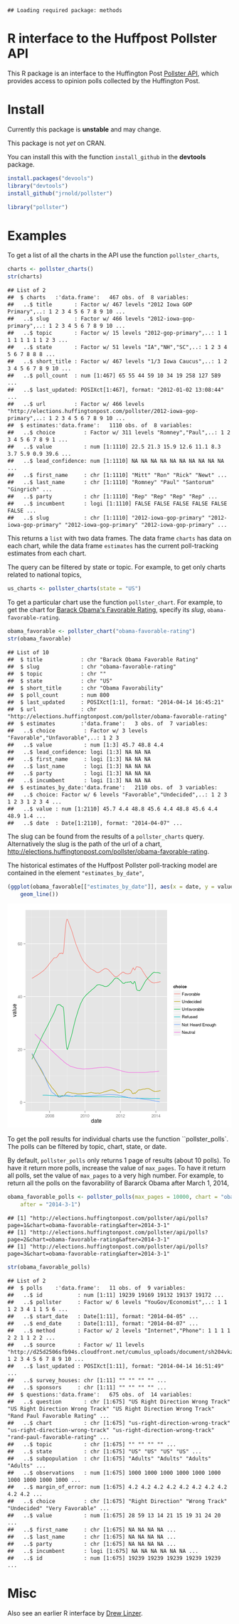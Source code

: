 
```
## Loading required package: methods
```


# R interface to the Huffpost Pollster API

This R package is an interface to the Huffington Post [Pollster API](http://elections.huffingtonpost.com/pollster/api), which provides access to opinion polls collected by the Huffington Post.

# Install

Currently this package is **unstable** and may change.

This package is not *yet* on CRAN.

You can install this with the function ``install_github`` in the **devtools** package.

```r
install.packages("devools")
library("devtools")
install_github("jrnold/pollster")
```


```r
library("pollster")
```


# Examples

To get a list of all the charts in the API use the function ``pollster_charts``,

```r
charts <- pollster_charts()
str(charts)
```

```
## List of 2
##  $ charts   :'data.frame':	467 obs. of  8 variables:
##   ..$ title       : Factor w/ 467 levels "2012 Iowa GOP Primary",..: 1 2 3 4 5 6 7 8 9 10 ...
##   ..$ slug        : Factor w/ 466 levels "2012-iowa-gop-primary",..: 1 2 3 4 5 6 7 8 9 10 ...
##   ..$ topic       : Factor w/ 15 levels "2012-gop-primary",..: 1 1 1 1 1 1 1 1 2 3 ...
##   ..$ state       : Factor w/ 51 levels "IA","NH","SC",..: 1 2 3 4 5 6 7 8 8 8 ...
##   ..$ short_title : Factor w/ 467 levels "1/3 Iowa Caucus",..: 1 2 3 4 5 6 7 8 9 10 ...
##   ..$ poll_count  : num [1:467] 65 55 44 59 10 34 19 258 127 589 ...
##   ..$ last_updated: POSIXct[1:467], format: "2012-01-02 13:08:44" ...
##   ..$ url         : Factor w/ 466 levels "http://elections.huffingtonpost.com/pollster/2012-iowa-gop-primary",..: 1 2 3 4 5 6 7 8 9 10 ...
##  $ estimates:'data.frame':	1110 obs. of  8 variables:
##   ..$ choice         : Factor w/ 311 levels "Romney","Paul",..: 1 2 3 4 5 6 7 8 9 1 ...
##   ..$ value          : num [1:1110] 22.5 21.3 15.9 12.6 11.1 8.3 3.7 5.9 0.9 39.6 ...
##   ..$ lead_confidence: num [1:1110] NA NA NA NA NA NA NA NA NA NA ...
##   ..$ first_name     : chr [1:1110] "Mitt" "Ron" "Rick" "Newt" ...
##   ..$ last_name      : chr [1:1110] "Romney" "Paul" "Santorum" "Gingrich" ...
##   ..$ party          : chr [1:1110] "Rep" "Rep" "Rep" "Rep" ...
##   ..$ incumbent      : logi [1:1110] FALSE FALSE FALSE FALSE FALSE FALSE ...
##   ..$ slug           : chr [1:1110] "2012-iowa-gop-primary" "2012-iowa-gop-primary" "2012-iowa-gop-primary" "2012-iowa-gop-primary" ...
```

This returns a ``list`` with two data frames.
The data frame ``charts`` has data on each chart,
while the data frame ``estimates`` has the current poll-tracking estimates from each chart.

The query can be filtered by state or topic.
For example, to get only charts related to national topics,

```r
us_charts <- pollster_charts(state = "US")
```


To get a particular chart use the function ``pollster_chart``.
For example, to get the chart for [Barack Obama's Favorable Rating](http://elections.huffingtonpost.com/pollster/obama-favorable-rating), specify its *slug*, ``obama-favorable-rating``.

```r
obama_favorable <- pollster_chart("obama-favorable-rating")
str(obama_favorable)
```

```
## List of 10
##  $ title            : chr "Barack Obama Favorable Rating"
##  $ slug             : chr "obama-favorable-rating"
##  $ topic            : chr ""
##  $ state            : chr "US"
##  $ short_title      : chr "Obama Favorability"
##  $ poll_count       : num 800
##  $ last_updated     : POSIXct[1:1], format: "2014-04-14 16:45:21"
##  $ url              : chr "http://elections.huffingtonpost.com/pollster/obama-favorable-rating"
##  $ estimates        :'data.frame':	3 obs. of  7 variables:
##   ..$ choice         : Factor w/ 3 levels "Favorable","Unfavorable",..: 1 2 3
##   ..$ value          : num [1:3] 45.7 48.8 4.4
##   ..$ lead_confidence: logi [1:3] NA NA NA
##   ..$ first_name     : logi [1:3] NA NA NA
##   ..$ last_name      : logi [1:3] NA NA NA
##   ..$ party          : logi [1:3] NA NA NA
##   ..$ incumbent      : logi [1:3] NA NA NA
##  $ estimates_by_date:'data.frame':	2110 obs. of  3 variables:
##   ..$ choice: Factor w/ 6 levels "Favorable","Undecided",..: 1 2 3 1 2 3 1 2 3 4 ...
##   ..$ value : num [1:2110] 45.7 4.4 48.8 45.6 4.4 48.8 45.6 4.4 48.9 1.4 ...
##   ..$ date  : Date[1:2110], format: "2014-04-07" ...
```

The slug can be found from the results of a ``pollster_charts`` query.
Alternatively the slug is the path of the url of a chart, http://elections.huffingtonpost.com/pollster/obama-favorable-rating.

The historical estimates of the Huffpost Pollster poll-tracking model are contained in the element ``"estimates_by_date"``,

```r
(ggplot(obama_favorable[["estimates_by_date"]], aes(x = date, y = value, color = choice)) + 
    geom_line())
```

![plot of chunk obama-favorable-chart](inst/figure/obama-favorable-chart.png) 


To get the poll results for individual charts use the function ``pollster_polls`.
The polls can be filtered by topic, chart, state, or date.


By default, ``pollster_polls`` only returns 1 page of results (about 10 polls).
To have it return more polls, increase the value of ``max_pages``.
To have it return all polls, set the value of ``max_pages`` to a very high number.
For example, to return all the polls on the favorability of Bararck Obama after March 1, 2014,

```r
obama_favorable_polls <- pollster_polls(max_pages = 10000, chart = "obama-favorable-rating", 
    after = "2014-3-1")
```

```
## [1] "http://elections.huffingtonpost.com/pollster/api/polls?page=1&chart=obama-favorable-rating&after=2014-3-1"
## [1] "http://elections.huffingtonpost.com/pollster/api/polls?page=2&chart=obama-favorable-rating&after=2014-3-1"
## [1] "http://elections.huffingtonpost.com/pollster/api/polls?page=3&chart=obama-favorable-rating&after=2014-3-1"
```

```r
str(obama_favorable_polls)
```

```
## List of 2
##  $ polls    :'data.frame':	11 obs. of  9 variables:
##   ..$ id           : num [1:11] 19239 19169 19132 19137 19172 ...
##   ..$ pollster     : Factor w/ 6 levels "YouGov/Economist",..: 1 1 1 2 3 4 1 1 5 6 ...
##   ..$ start_date   : Date[1:11], format: "2014-04-05" ...
##   ..$ end_date     : Date[1:11], format: "2014-04-07" ...
##   ..$ method       : Factor w/ 2 levels "Internet","Phone": 1 1 1 1 2 2 1 1 2 2 ...
##   ..$ source       : Factor w/ 11 levels "http://d25d2506sfb94s.cloudfront.net/cumulus_uploads/document/sh204vkzrt/econToplines.pdf",..: 1 2 3 4 5 6 7 8 9 10 ...
##   ..$ last_updated : POSIXct[1:11], format: "2014-04-14 16:51:49" ...
##   ..$ survey_houses: chr [1:11] "" "" "" "" ...
##   ..$ sponsors     : chr [1:11] "" "" "" "" ...
##  $ questions:'data.frame':	675 obs. of  14 variables:
##   ..$ question       : chr [1:675] "US Right Direction Wrong Track" "US Right Direction Wrong Track" "US Right Direction Wrong Track" "Rand Paul Favorable Rating" ...
##   ..$ chart          : chr [1:675] "us-right-direction-wrong-track" "us-right-direction-wrong-track" "us-right-direction-wrong-track" "rand-paul-favorable-rating" ...
##   ..$ topic          : chr [1:675] "" "" "" "" ...
##   ..$ state          : chr [1:675] "US" "US" "US" "US" ...
##   ..$ subpopulation  : chr [1:675] "Adults" "Adults" "Adults" "Adults" ...
##   ..$ observations   : num [1:675] 1000 1000 1000 1000 1000 1000 1000 1000 1000 1000 ...
##   ..$ margin_of_error: num [1:675] 4.2 4.2 4.2 4.2 4.2 4.2 4.2 4.2 4.2 4.2 ...
##   ..$ choice         : chr [1:675] "Right Direction" "Wrong Track" "Undecided" "Very Favorable" ...
##   ..$ value          : num [1:675] 28 59 13 14 21 15 19 31 24 20 ...
##   ..$ first_name     : chr [1:675] NA NA NA NA ...
##   ..$ last_name      : chr [1:675] NA NA NA NA ...
##   ..$ party          : chr [1:675] NA NA NA NA ...
##   ..$ incumbent      : logi [1:675] NA NA NA NA NA NA ...
##   ..$ id             : num [1:675] 19239 19239 19239 19239 19239 ...
```



# Misc

Also see an earlier R interface by [Drew Linzer](https://github.com/dlinzer/pollstR/).

<!--  LocalWords:  Huffpost API Huffington CRAN github devtools str
 -->
<!--  LocalWords:  devools jrnold ggplot obama url aes favorability
 -->
<!--  LocalWords:  Bararck
 -->

